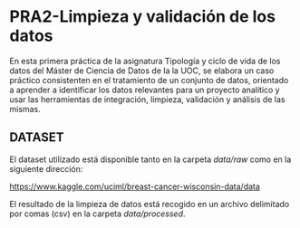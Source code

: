 # PRA2-Limpieza y validación de los datos


En esta primera práctica de la asignatura Tipología y ciclo de vida de los datos del Máster de Ciencia de Datos de la la UOC, se elabora un caso práctico consistenten en el tratamiento de un conjunto de datos, orientado a aprender a identificar los datos relevantes para un proyecto analítico y usar las herramientas de integración, limpieza, validación y análisis de las mismas.

## DATASET 

El dataset utilizado está disponible tanto en la carpeta *data/raw* como en la siguiente dirección:

https://www.kaggle.com/uciml/breast-cancer-wisconsin-data/data


El resultado de la limpieza de datos está recogido en un archivo delimitado por comas (csv) en la carpeta *data/processed*.
